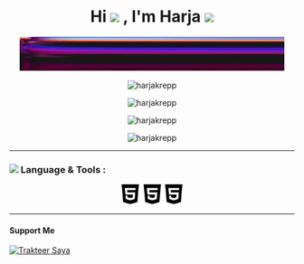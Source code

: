 
<h1 align="center">
Hi
<img src="https://media.giphy.com/media/hvRJCLFzcasrR4ia7z/giphy.gif" width="38"/>
, I'm Harja
<img src="https://emojis.slackmojis.com/emojis/images/1531849430/4246/blob-sunglasses.gif?1531849430" width="38"/>
</h1>

<p align="center"><img src="img/standard.gif"></img></p>
<p align="center"><img src="https://komarev.com/ghpvc/?username=harjakrepp&label=Profile%20views&color=9e1a03&style=flat" alt="harjakrepp" /></p>
<p align="center"><img src="https://github-readme-stats.vercel.app/api/top-langs/?username=harjakrepp&show_icons=true&theme=tokyonight&layout=compact" alt="harjakrepp"></p>
<p align="center"><img src="https://github-readme-stats.vercel.app/api?username=harjakrepp&show_icons=true&theme=tokyonight" alt="harjakrepp"></p>
<p align="center"><img src="https://github-readme-streak-stats.herokuapp.com?user=harjakrepp&theme=github-dark-blue" alt="harjakrepp"></img></p>

***
<h3><img src="https://media2.giphy.com/media/QssGEmpkyEOhBCb7e1/giphy.gif?cid=ecf05e47a0n3gi1bfqntqmob8g9aid1oyj2wr3ds3mg700bl&rid=giphy.gif" width=18> Language & Tools :</h3>
<p align="center">
  <img src="img/svgicons/html5.svg" color="#E34F26" width="35px">
  <img src="img/svgicons/html5.svg" color="#E34F26" width="35px">
  <img src="img/svgicons/html5.svg" color="#E34F26" width="35px">
</p>

***
<h4>Support Me</h4>
<a href="https://trakteer.id/harjakrepp/tip" target="_blank">
<img id="wse-buttons-preview" src="https://cdn.trakteer.id/images/embed/trbtn-red-1.png" height="36" style="border: 0px; height: 36px;" alt="Trakteer Saya"></a>
